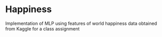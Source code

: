 # Happiness
Implementation of MLP using features of world happiness data obtained from Kaggle for a class assignment
